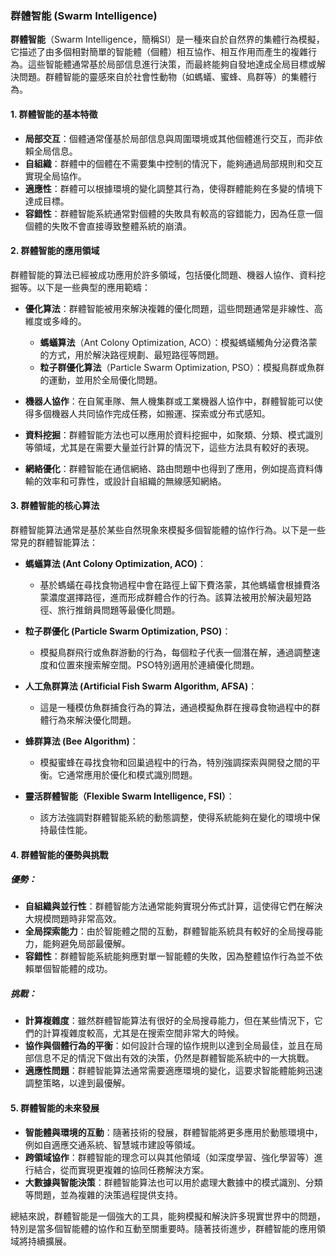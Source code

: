 ### 群體智能 (Swarm Intelligence)

**群體智能**（Swarm Intelligence，簡稱SI）是一種來自於自然界的集體行為模擬，它描述了由多個相對簡單的智能體（個體）相互協作、相互作用而產生的複雜行為。這些智能體通常基於局部信息進行決策，而最終能夠自發地達成全局目標或解決問題。群體智能的靈感來自於社會性動物（如螞蟻、蜜蜂、鳥群等）的集體行為。

#### 1. 群體智能的基本特徵

- **局部交互**：個體通常僅基於局部信息與周圍環境或其他個體進行交互，而非依賴全局信息。
- **自組織**：群體中的個體在不需要集中控制的情況下，能夠通過局部規則和交互實現全局協作。
- **適應性**：群體可以根據環境的變化調整其行為，使得群體能夠在多變的情境下達成目標。
- **容錯性**：群體智能系統通常對個體的失敗具有較高的容錯能力，因為任意一個個體的失敗不會直接導致整體系統的崩潰。

#### 2. 群體智能的應用領域

群體智能的算法已經被成功應用於許多領域，包括優化問題、機器人協作、資料挖掘等。以下是一些典型的應用範疇：

- **優化算法**：群體智能被用來解決複雜的優化問題，這些問題通常是非線性、高維度或多峰的。
    - **螞蟻算法**（Ant Colony Optimization, ACO）：模擬螞蟻觸角分泌費洛蒙的方式，用於解決路徑規劃、最短路徑等問題。
    - **粒子群優化算法**（Particle Swarm Optimization, PSO）：模擬鳥群或魚群的運動，並用於全局優化問題。
  
- **機器人協作**：在自駕車隊、無人機集群或工業機器人協作中，群體智能可以使得多個機器人共同協作完成任務，如搬運、探索或分布式感知。

- **資料挖掘**：群體智能方法也可以應用於資料挖掘中，如聚類、分類、模式識別等領域，尤其是在需要大量並行計算的情況下，這些方法具有較好的表現。

- **網絡優化**：群體智能在通信網絡、路由問題中也得到了應用，例如提高資料傳輸的效率和可靠性，或設計自組織的無線感知網絡。

#### 3. 群體智能的核心算法

群體智能算法通常是基於某些自然現象來模擬多個智能體的協作行為。以下是一些常見的群體智能算法：

- **螞蟻算法 (Ant Colony Optimization, ACO)**：
    - 基於螞蟻在尋找食物過程中會在路徑上留下費洛蒙，其他螞蟻會根據費洛蒙濃度選擇路徑，進而形成群體合作的行為。該算法被用於解決最短路徑、旅行推銷員問題等最優化問題。
  
- **粒子群優化 (Particle Swarm Optimization, PSO)**：
    - 模擬鳥群飛行或魚群游動的行為，每個粒子代表一個潛在解，通過調整速度和位置來搜索解空間。PSO特別適用於連續優化問題。

- **人工魚群算法 (Artificial Fish Swarm Algorithm, AFSA)**：
    - 這是一種模仿魚群捕食行為的算法，通過模擬魚群在搜尋食物過程中的群體行為來解決優化問題。

- **蜂群算法 (Bee Algorithm)**：
    - 模擬蜜蜂在尋找食物和回巢過程中的行為，特別強調探索與開發之間的平衡。它通常應用於優化和模式識別問題。

- **靈活群體智能（Flexible Swarm Intelligence, FSI）**：
    - 該方法強調對群體智能系統的動態調整，使得系統能夠在變化的環境中保持最佳性能。

#### 4. 群體智能的優勢與挑戰

##### 優勢：
- **自組織與並行性**：群體智能方法通常能夠實現分佈式計算，這使得它們在解決大規模問題時非常高效。
- **全局探索能力**：由於智能體之間的互動，群體智能系統具有較好的全局搜尋能力，能夠避免局部最優解。
- **容錯性**：群體智能系統能夠應對單一智能體的失敗，因為整體協作行為並不依賴單個智能體的成功。

##### 挑戰：
- **計算複雜度**：雖然群體智能算法有很好的全局搜尋能力，但在某些情況下，它們的計算複雜度較高，尤其是在搜索空間非常大的時候。
- **協作與個體行為的平衡**：如何設計合理的協作規則以達到全局最佳，並且在局部信息不足的情況下做出有效的決策，仍然是群體智能系統中的一大挑戰。
- **適應性問題**：群體智能算法通常需要適應環境的變化，這要求智能體能夠迅速調整策略，以達到最優解。

#### 5. 群體智能的未來發展

- **智能體與環境的互動**：隨著技術的發展，群體智能將更多應用於動態環境中，例如自適應交通系統、智慧城市建設等領域。
- **跨領域協作**：群體智能的理念可以與其他領域（如深度學習、強化學習等）進行結合，從而實現更複雜的協同任務解決方案。
- **大數據與智能決策**：群體智能算法也可以用於處理大數據中的模式識別、分類等問題，並為複雜的決策過程提供支持。

總結來說，群體智能是一個強大的工具，能夠模擬和解決許多現實世界中的問題，特別是當多個智能體的協作和互動至關重要時。隨著技術進步，群體智能的應用領域將持續擴展。